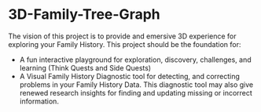 ﻿# 3D-Family-Tree-Graph
The vision of this project is to provide and emersive 3D experience for exploring your Family History.
This project should be the foundation for:
 - A fun interactive playground for exploration, discovery, challenges, and learning (Think Quests and Side Quests)
 - A Visual Family History Diagnostic tool for detecting, and correcting problems in your Family History Data. This diagnostic tool may also give renewed research insights for finding and updating missing or incorrect information.
